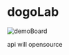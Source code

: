 # dogoLab

![demoBoard]([blob:https://github.com/c5266c2d-849f-4dd3-996b-b5fa45f05f52](https://github.com/0ingchun/dogoLab/blob/main/dogolab-v1.png?raw=true))

api will opensource
